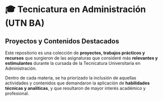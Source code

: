 # 🎓 Tecnicatura en Administración (UTN BA)

## Proyectos y Contenidos Destacados

Este repositorio es una colección de **proyectos, trabajos prácticos y recursos** que surgieron de las asignaturas que consideré más **relevantes y estimulantes** durante la cursada de la Tecnicatura Universitaria en Administración.

Dentro de cada materia, se ha priorizado la inclusión de aquellas actividades y contenidos que demandaron la aplicación de **habilidades técnicas y analíticas**, y que resultaron de mayor interés académico y profesional.
